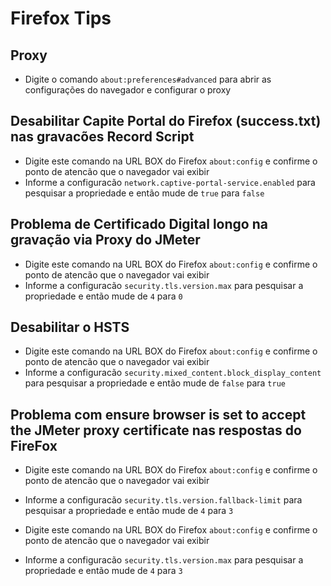 # Firefox Tips

## Proxy

- Digite o comando `about:preferences#advanced` para abrir as configurações  do navegador e configurar o proxy

## Desabilitar Capite Portal do Firefox (success.txt) nas gravacões Record Script

- Digite este comando na URL BOX do Firefox `about:config` e confirme o ponto de atencão que o navegador vai exibir
- Informe a configuracão `network.captive-portal-service.enabled` para pesquisar a propriedade e então mude de `true` para `false`

## Problema de Certificado Digital longo na gravação via Proxy do JMeter

- Digite este comando na URL BOX do Firefox `about:config` e confirme o ponto de atencão que o navegador vai exibir
- Informe a configuracão `security.tls.version.max` para pesquisar a propriedade e então mude de `4` para `0`

## Desabilitar o HSTS

- Digite este comando na URL BOX do Firefox `about:config` e confirme o ponto de atencão que o navegador vai exibir
- Informe a configuracão `security.mixed_content.block_display_content` para pesquisar a propriedade e então mude de `false` para `true`

## Problema com **ensure browser is set to accept the JMeter proxy certificate** nas respostas do FireFox

- Digite este comando na URL BOX do Firefox `about:config` e confirme o ponto de atencão que o navegador vai exibir
- Informe a configuracão `security.tls.version.fallback-limit` para pesquisar a propriedade e então mude de `4` para `3`

- Digite este comando na URL BOX do Firefox `about:config` e confirme o ponto de atencão que o navegador vai exibir
- Informe a configuracão `security.tls.version.max` para pesquisar a propriedade e então mude de `4` para `3`
